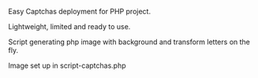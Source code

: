 Easy Captchas deployment for PHP project.

Lightweight, limited and ready to use.

Script generating php image with background and transform letters on the fly.

Image set up in script-captchas.php
